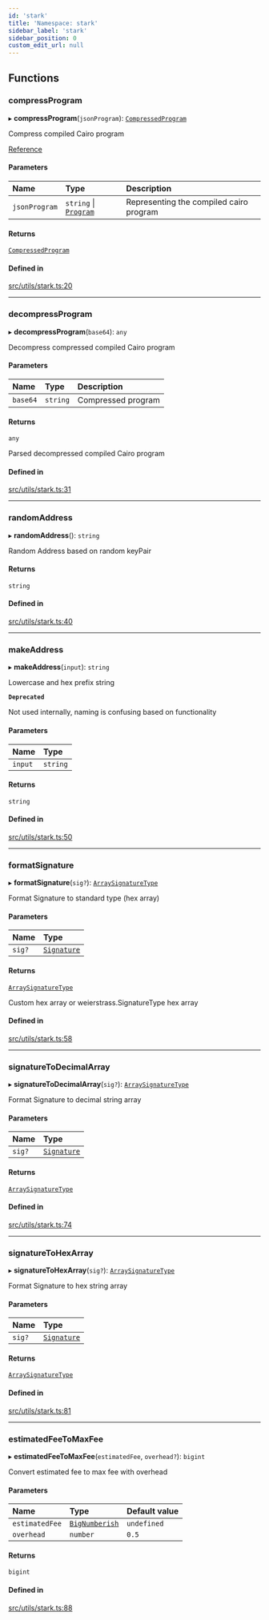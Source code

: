 ```yaml
---
id: 'stark'
title: 'Namespace: stark'
sidebar_label: 'stark'
sidebar_position: 0
custom_edit_url: null
---
```


## Functions

### compressProgram

▸ **compressProgram**(`jsonProgram`): [`CompressedProgram`](types.md#compressedprogram)

Compress compiled Cairo program

[Reference](https://github.com/starkware-libs/cairo-lang/blob/master/src/starkware/starknet/services/api/gateway/transaction.py#L54-L58)

#### Parameters

| Name          | Type                                                    | Description                             |
| :------------ | :------------------------------------------------------ | :-------------------------------------- |
| `jsonProgram` | `string` \| [`Program`](../interfaces/types.Program.md) | Representing the compiled cairo program |

#### Returns

[`CompressedProgram`](types.md#compressedprogram)

#### Defined in

[src/utils/stark.ts:20](https://github.com/0xs34n/starknet.js/blob/develop/src/utils/stark.ts#L20)

---

### decompressProgram

▸ **decompressProgram**(`base64`): `any`

Decompress compressed compiled Cairo program

#### Parameters

| Name     | Type     | Description        |
| :------- | :------- | :----------------- |
| `base64` | `string` | Compressed program |

#### Returns

`any`

Parsed decompressed compiled Cairo program

#### Defined in

[src/utils/stark.ts:31](https://github.com/0xs34n/starknet.js/blob/develop/src/utils/stark.ts#L31)

---

### randomAddress

▸ **randomAddress**(): `string`

Random Address based on random keyPair

#### Returns

`string`

#### Defined in

[src/utils/stark.ts:40](https://github.com/0xs34n/starknet.js/blob/develop/src/utils/stark.ts#L40)

---

### makeAddress

▸ **makeAddress**(`input`): `string`

Lowercase and hex prefix string

**`Deprecated`**

Not used internally, naming is confusing based on functionality

#### Parameters

| Name    | Type     |
| :------ | :------- |
| `input` | `string` |

#### Returns

`string`

#### Defined in

[src/utils/stark.ts:50](https://github.com/0xs34n/starknet.js/blob/develop/src/utils/stark.ts#L50)

---

### formatSignature

▸ **formatSignature**(`sig?`): [`ArraySignatureType`](types.md#arraysignaturetype)

Format Signature to standard type (hex array)

#### Parameters

| Name   | Type                              |
| :----- | :-------------------------------- |
| `sig?` | [`Signature`](types.md#signature) |

#### Returns

[`ArraySignatureType`](types.md#arraysignaturetype)

Custom hex array or weierstrass.SignatureType hex array

#### Defined in

[src/utils/stark.ts:58](https://github.com/0xs34n/starknet.js/blob/develop/src/utils/stark.ts#L58)

---

### signatureToDecimalArray

▸ **signatureToDecimalArray**(`sig?`): [`ArraySignatureType`](types.md#arraysignaturetype)

Format Signature to decimal string array

#### Parameters

| Name   | Type                              |
| :----- | :-------------------------------- |
| `sig?` | [`Signature`](types.md#signature) |

#### Returns

[`ArraySignatureType`](types.md#arraysignaturetype)

#### Defined in

[src/utils/stark.ts:74](https://github.com/0xs34n/starknet.js/blob/develop/src/utils/stark.ts#L74)

---

### signatureToHexArray

▸ **signatureToHexArray**(`sig?`): [`ArraySignatureType`](types.md#arraysignaturetype)

Format Signature to hex string array

#### Parameters

| Name   | Type                              |
| :----- | :-------------------------------- |
| `sig?` | [`Signature`](types.md#signature) |

#### Returns

[`ArraySignatureType`](types.md#arraysignaturetype)

#### Defined in

[src/utils/stark.ts:81](https://github.com/0xs34n/starknet.js/blob/develop/src/utils/stark.ts#L81)

---

### estimatedFeeToMaxFee

▸ **estimatedFeeToMaxFee**(`estimatedFee`, `overhead?`): `bigint`

Convert estimated fee to max fee with overhead

#### Parameters

| Name           | Type                                    | Default value |
| :------------- | :-------------------------------------- | :------------ |
| `estimatedFee` | [`BigNumberish`](types.md#bignumberish) | `undefined`   |
| `overhead`     | `number`                                | `0.5`         |

#### Returns

`bigint`

#### Defined in

[src/utils/stark.ts:88](https://github.com/0xs34n/starknet.js/blob/develop/src/utils/stark.ts#L88)
